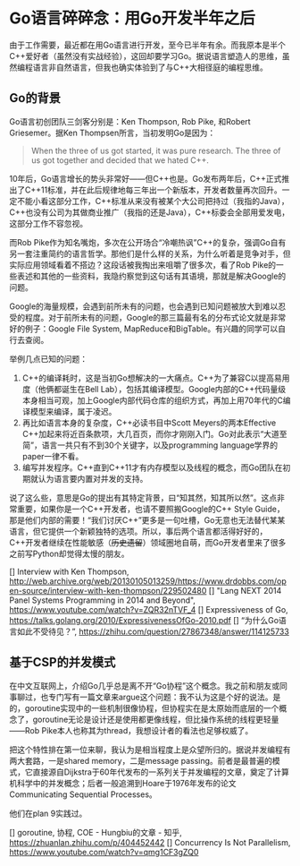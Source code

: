 # Go语言碎碎念：用Go开发半年之后
由于工作需要，最近都在用Go语言进行开发，至今已半年有余。而我原本是半个C++爱好者（虽然没有实战经验），这回却要学习Go。据说语言塑造人的思维，虽然编程语言非自然语言，但我也确实体验到了与C++大相径庭的编程思维。

## Go的背景
Go语言初创团队三剑客分别是：Ken Thompson, Rob Pike, 和Robert Griesemer。据Ken Thompsen所言，当初发明Go是因为：
> When the three of us got started, it was pure research. The three of us got together and decided that we hated C++.

10年后，Go语言增长的势头非常好——但C++也是。Go发布两年后，C++正式推出了C++11标准，并在此后规律地每三年出一个新版本，开发者数量再次回升。一定不能小看这部分工作，C++标准从来没有被某个大公司把持过（我指的Java），C++也没有公司为其做商业推广（我指的还是Java），C++标委会全部用爱发电，这部分工作不容忽视。

而Rob Pike作为知名嘴炮，多次在公开场合“冷嘲热讽”C++的复杂，强调Go自有另一套注重简约的语言哲学。那他们是什么样的关系，为什么听着是竞争对手，但实际应用领域看着不搭边？这段话被我掏出来咀嚼了很多次，看了Rob Pike的一些表述和其他的一些资料，我隐约察觉到这句话有其语境，那就是解决Google的问题。

Google的海量规模，会遇到前所未有的问题，也会遇到已知问题被放大到难以忍受的程度。对于前所未有的问题，Google的那三篇最有名的分布式论文就是非常好的例子：Google File System, MapReduce和BigTable。有兴趣的同学可以自行去查阅。

举例几点已知的问题：
1. C++的编译耗时，这是当初Go想解决的一大痛点。C++为了兼容C以提高易用度（他俩都诞生在Bell Lab），包括其编译模型。Google内部的C++代码量级本身相当可观，加上Google内部代码仓库的组织方式，再加上用70年代的C编译模型来编译，属于凌迟。
2. 再比如语言本身的复杂度，C++必读书目中Scott Meyers的两本Effective C++加起来将近百条款项，大几百页，而你才刚刚入门。Go对此表示“大道至简”，语言一共只有不到30个关键字，以及programming language学界的paper一律不看。
3. 编写并发程序。C++直到C++11才有内存模型以及线程的概念，而Go团队在初期就认为语言要内置对并发的支持。

说了这么些，意思是Go的提出有其特定背景，曰“知其然，知其所以然”。这点非常重要，如果你是一个C++开发者，也请不要照搬Google的C++ Style Guide，那是他们内部的需要！“我们讨厌C++”更多是一句吐槽，Go无意也无法替代某某语言，但它提供一个新颖独特的选项。所以，事后两个语言都活得好好的，C++开发者继续在性能敏感（~~历史遗留~~）领域圈地自萌，而Go开发者里来了很多之前写Python却觉得太慢的朋友。

[] Interview with Ken Thompson, http://web.archive.org/web/20130105013259/https://www.drdobbs.com/open-source/interview-with-ken-thompson/229502480
[] "Lang NEXT 2014 Panel Systems Programming in 2014 and Beyond", https://www.youtube.com/watch?v=ZQR32nTVF_4
[] Expressiveness of Go, https://talks.golang.org/2010/ExpressivenessOfGo-2010.pdf
[] “为什么Go语言如此不受待见？”, https://zhihu.com/question/27867348/answer/114125733

## 基于CSP的并发模式
在中文互联网上，介绍Go几乎总是离不开“Go协程”这个概念。我之前和朋友或同事聊过，也专门写有一篇文章来argue这个问题：我不认为这是个好的说法。是的，goroutine实现中的一些机制很像协程，但协程实在是太原始而底层的一个概念了，goroutine无论是设计还是使用都更像线程，但比操作系统的线程更轻量——Rob Pike本人也称其为thread，我想设计者的看法也足够权威了。

把这个特性排在第一位来聊，我认为是相当程度上是众望所归的。据说并发编程有两大套路，一是shared memory，二是message passing。前者是最普遍的模式，它直接源自Dijkstra于60年代发布的一系列关于并发编程的文章，奠定了计算机科学中的并发概念；后者一般追溯到Hoare于1976年发布的论文Communicating Sequential Processes。

他们在plan 9实践过。

[] goroutine, 协程, COE - Hungbiu的文章 - 知乎, https://zhuanlan.zhihu.com/p/404452442
[] Concurrency Is Not Parallelism, https://www.youtube.com/watch?v=qmg1CF3gZQ0